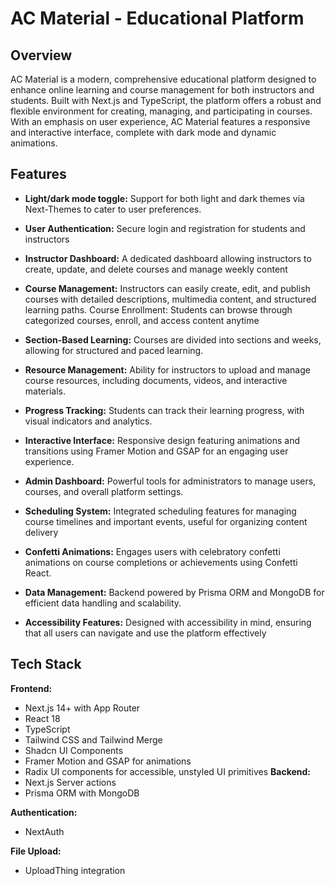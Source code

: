 
# AC Material - Educational Platform 

## Overview 
AC Material is a modern, comprehensive educational platform designed to enhance online learning and course management for both instructors and students. Built with Next.js and TypeScript, the platform offers a robust and flexible environment for creating, managing, and participating in courses. With an emphasis on user experience, AC Material features a responsive and interactive interface, complete with dark mode and dynamic animations.


## Features

- **Light/dark mode toggle:** Support for both light and dark themes via Next-Themes to cater to user preferences.
- **User Authentication:** Secure login and registration for students and instructors
- **Instructor Dashboard:** A dedicated dashboard allowing instructors to create, update, and delete courses and manage weekly content
- **Course Management:** Instructors can easily create, edit, and publish courses with detailed descriptions, multimedia content, and structured learning paths. Course Enrollment: Students can browse through categorized courses, enroll, and access content anytime
- **Section-Based Learning:** Courses are divided into sections and weeks, allowing for structured and paced learning.

- **Resource Management:** Ability for instructors to upload and manage course resources, including documents, videos, and interactive materials.
- **Progress Tracking:** Students can track their learning progress, with visual indicators and analytics.

- **Interactive Interface:** Responsive design featuring animations and transitions using Framer Motion and GSAP for an engaging user experience.

- **Admin Dashboard:** Powerful tools for administrators to manage users, courses, and overall platform settings.

- **Scheduling System:** Integrated scheduling features for managing course timelines and important events, useful for organizing content delivery 
- **Confetti Animations:** Engages users with celebratory confetti animations on course completions or achievements using Confetti React.

- **Data Management:** Backend powered by Prisma ORM and MongoDB for efficient data handling and scalability.
- **Accessibility Features:** Designed with accessibility in mind, ensuring that all users can navigate and use the platform effectively

## Tech Stack

**Frontend:** 
- Next.js 14+ with App Router
- React 18
- TypeScript
- Tailwind CSS and Tailwind Merge
- Shadcn UI Components
- Framer Motion and GSAP for animations
- Radix UI components for accessible, unstyled UI primitives
**Backend:** 
- Next.js Server actions
- Prisma ORM with MongoDB

**Authentication:** 
- NextAuth

**File Upload:** 
- UploadThing integration

